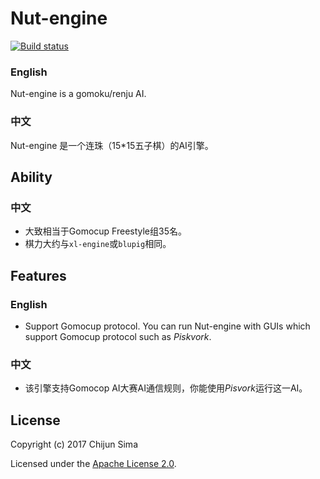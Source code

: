 # Nut-engine

[![Build status](https://ci.appveyor.com/api/projects/status/2k8pp7y52ghm90uc/branch/master)](https://ci.appveyor.com/project/NutshellySima/nut-engine/branch/master)

### English
Nut-engine is a gomoku/renju AI.

### 中文
Nut-engine 是一个连珠（15*15五子棋）的AI引擎。

## Ability

### 中文
+ 大致相当于Gomocup Freestyle组35名。
+ 棋力大约与```xl-engine```或```blupig```相同。

## Features

### English
+ Support Gomocup protocol. You can run Nut-engine with GUIs which support Gomocup protocol such as *Piskvork*.

### 中文
+ 该引擎支持Gomocop AI大赛AI通信规则，你能使用*Pisvork*运行这一AI。

## License

Copyright (c) 2017 Chijun Sima

Licensed under the [Apache License 2.0](http://www.apache.org/licenses/).